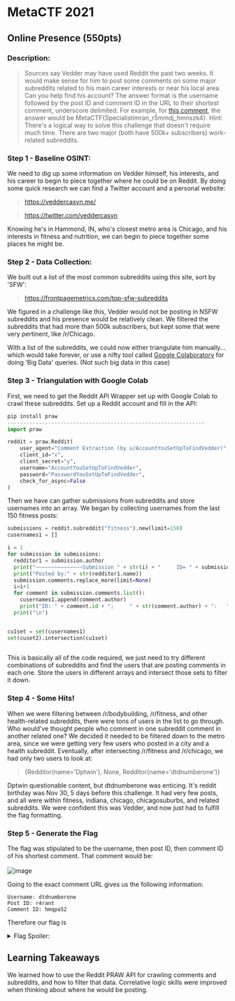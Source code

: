 # MetaCTF 2021
## Online Presence (550pts)
### Description: 
>Sources say Vedder may have used Reddit the past two weeks. It would make sense for him to post some comments on some major subreddits related to his main career interests or near his local area. Can you help find his account?
The answer format is the username followed by the post ID and comment ID in the URL to their shortest comment, underscore delimited. For example, for [this comment](https://www.reddit.com/r/AskReddit/comments/r5mmdj/comment/hmnszk4/), the answer would be MetaCTF{Specialistimran_r5mmdj_hmnszk4}.
Hint: There's a logical way to solve this challenge that doesn't require much time. There are two major (both have 500k+ subscribers) work-related subreddits.

### Step 1 - Baseline OSINT:
We need to dig up some information on Vedder himself, his interests, and his career to begin to piece together where he could be on Reddit.
By doing some quick research we can find a Twitter account and a personal website:
>https://veddercasyn.me/

>https://twitter.com/veddercasyn

Knowing he's in Hammond, IN, who's closest metro area is Chicago, and his interests in fitness and nutrition, we can begin to piece together some places he might be.

### Step 2 - Data Collection:
We built out a list of the most common subreddits using this site, sort by 'SFW':
>https://frontpagemetrics.com/top-sfw-subreddits

We figured in a challenge like this, Vedder would not be posting in NSFW subreddits and his presence would be relatively clean.
We filtered the subreddits that had more than 500k subscribers, but kept some that were very pertinent, like /r/Chicago.

With a list of the subreddits, we could now either triangulate him manually... which would take forever, or use a nifty tool called [Google Colaboratory](https://research.google.com/colaboratory/) for doing 'Big Data' queries. (Not such big data in this case)

### Step 3 - Triangulation with Google Colab
First, we need to get the Reddit API Wrapper set up with Google Colab to crawl these subreddits. Set up a Reddit account and fill in the API:
```python
pip install praw
---------------------------------------------------------------
import praw

reddit = praw.Reddit(
    user_agent="Comment Extraction (by u/AccountYouSetUpToFindVedder)",
    client_id="x",
    client_secret="y",
    username="AccountYouSetUpToFindVedder",
    password="PasswordYouSetUpToFindVedder",
    check_for_async=False
)
```
Then we have can gather submissions from subreddits and store usernames into an array. We began by collecting usernames from the last 150 fitness posts:
```python
submissions = reddit.subreddit("fitness").new(limit=150)
cusernames1 = []

i = 1
for submission in submissions:
  redditor1 = submission.author
  print("~~~~~~~~~~~~~~~Submission " + str(i) + "     ID= " + submission.id + "     Title: " + submission.title + "~~~~~~~~~~~~~~~")
  print("Posted by:" + str(redditor1.name))
  submission.comments.replace_more(limit=None)
  i=i+1
  for comment in submission.comments.list():
    cusernames1.append(comment.author)
    print("ID: " + comment.id + ";     " + str(comment.author) + ":   " + comment.body)
  print("\n")


cu1set = set(cusernames1)
set(cuset2).intersection(cu1set)
  
```
This is basically all of the code required, we just need to try different combinations of subreddits and find the users that are posting comments in each one. Store the users in different arrays and intersect those sets to filter it down.

### Step 4 - Some Hits!
When we were filtering between /r/bodybuilding, /r/fitness, and other health-related subreddits, there were tons of users in the list to go through. Who would've thought people who comment in one subreddit comment in another related one?
We decided it needed to be filtered down to the metro area, since we were getting very few users who posted in a city and a health subreddit.
Eventually, after intersecting /r/fitness and /r/chicago, we had only two users to look at:
>{Redditor(name='Dptwin'), None, Redditor(name='dtdnumberone')}

Dptwin questionable content, but dtdnumberone was enticing. It's reddit birthday was Nov 30, 5 days before this challenge. It had very few posts, and all were within fitness, indiana, chicago, chicagosuburbs, and related subreddits.
We were confident this was Vedder, and now just had to fulfill the flag formatting.

### Step 5 - Generate the Flag
The flag was stipulated to be the username, then post ID, then comment ID of his shortest comment.
That comment would be:
<br /><br />
![image](https://user-images.githubusercontent.com/43623870/144759695-a6a5c992-75d0-45b4-abf9-0c08008a854f.png)

Going to the exact comment URL gives us the following information:
```
Username: dtdnumberone
Post ID: r4rant
Comment ID: hmqpa52
```
Therefore our flag is
<details>
  <summary>Flag Spoiler:</summary>
  
    MetaCTF{dtdnumberone_r4rant_hmqpa52}
 </details>

## Learning Takeaways
We learned how to use the Reddit PRAW API for crawling comments and subreddits, and how to filter that data. Correlative logic skills were improved when thinking about where he would be posting.
